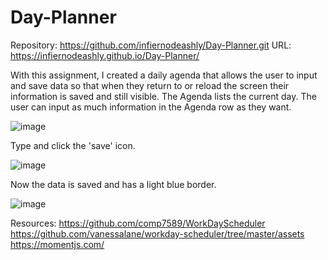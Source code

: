 # Day-Planner

Repository: https://github.com/infiernodeashly/Day-Planner.git
URL: https://infiernodeashly.github.io/Day-Planner/

With this assignment, I created a daily agenda that allows the user to input and save data so that when they return to or reload the screen their information is saved and still visible. The Agenda lists the current day. The user can input as much information in the Agenda row as they want. 


![image](https://user-images.githubusercontent.com/68360119/95888663-5dab0a80-0d4f-11eb-99de-d846013aa24e.png)

Type and click the 'save' icon.

![image](https://user-images.githubusercontent.com/68360119/93411506-4e789000-f869-11ea-9585-9428d3fdb3fa.png)

Now the data is saved and has a light blue border.

![image](https://user-images.githubusercontent.com/68360119/93411618-8aabf080-f869-11ea-9706-d06cd9672dd8.png)

Resources:
https://github.com/comp7589/WorkDayScheduler
https://github.com/vanessalane/workday-scheduler/tree/master/assets
https://momentjs.com/

